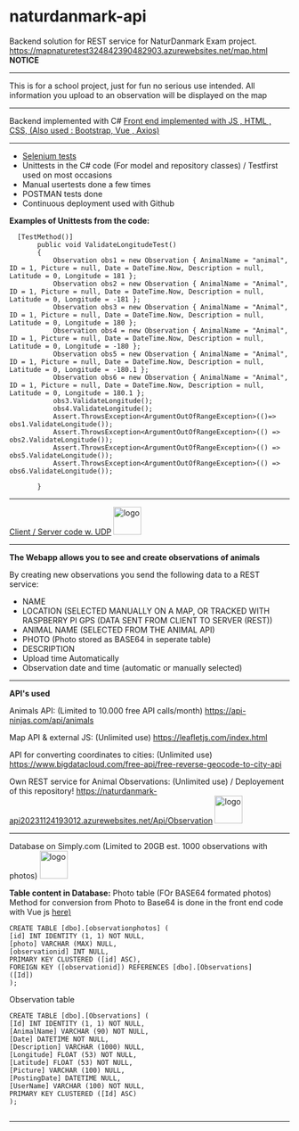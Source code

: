 # naturdanmark-api
Backend solution for REST service for NaturDanmark Exam project.
<br>
https://mapnaturetest324842390482903.azurewebsites.net/map.html <br>
**NOTICE**
_______________________________________________________
This is for a school project, just for fun no serious use intended.
All information you upload to an observation will be displayed on the map 
_______________________________________________________

Backend implemented with C#
[Front end implemented with  JS , HTML , CSS, (Also used : Bootstrap, Vue , Axios)](https://github.com/eudk/map)
_______________________________________________________
- [Selenium tests](https://github.com/eudk/naturdanmark-tests)
- Unittests in the C# code (For model and repository classes) / Testfirst used on most occasions
- Manual usertests done a few times
- POSTMAN tests done
- Continuous deployment used with Github


**Examples of Unittests from the code:**

 ```
   [TestMethod()]
        public void ValidateLongitudeTest()
        {
            Observation obs1 = new Observation { AnimalName = "animal", ID = 1, Picture = null, Date = DateTime.Now, Description = null, Latitude = 0, Longitude = 181 };
            Observation obs2 = new Observation { AnimalName = "Animal", ID = 1, Picture = null, Date = DateTime.Now, Description = null, Latitude = 0, Longitude = -181 };
            Observation obs3 = new Observation { AnimalName = "Animal", ID = 1, Picture = null, Date = DateTime.Now, Description = null, Latitude = 0, Longitude = 180 };
            Observation obs4 = new Observation { AnimalName = "Animal", ID = 1, Picture = null, Date = DateTime.Now, Description = null, Latitude = 0, Longitude = -180 };
            Observation obs5 = new Observation { AnimalName = "Animal", ID = 1, Picture = null, Date = DateTime.Now, Description = null, Latitude = 0, Longitude = -180.1 };
            Observation obs6 = new Observation { AnimalName = "Animal", ID = 1, Picture = null, Date = DateTime.Now, Description = null, Latitude = 0, Longitude = 180.1 };
            obs3.ValidateLongitude();
            obs4.ValidateLongitude();
            Assert.ThrowsException<ArgumentOutOfRangeException>(()=> obs1.ValidateLongitude());
            Assert.ThrowsException<ArgumentOutOfRangeException>(() => obs2.ValidateLongitude());
            Assert.ThrowsException<ArgumentOutOfRangeException>(() => obs5.ValidateLongitude());
            Assert.ThrowsException<ArgumentOutOfRangeException>(() => obs6.ValidateLongitude());

        }
``` 
_______________________________________________________
[Client / Server code w. UDP](https://github.com/eudk/naturdanmark-raspberrypi)
<img src="https://download.logo.wine/logo/Raspberry_Pi/Raspberry_Pi-Logo.wine.png" alt="logo" style="height: 50px;">

_______________________________________________________
**The Webapp allows you to see and create observations of animals**

By creating new observations you send the following data to a REST service:
- NAME
- LOCATION (SELECTED MANUALLY ON A MAP, OR TRACKED WITH RASPBERRY PI GPS (DATA SENT FROM CLIENT TO SERVER (REST))
- ANIMAL NAME (SELECTED FROM THE ANIMAL API)
- PHOTO  (Photo stored as BASE64 in seperate table)
- DESCRIPTION
- Upload time Automatically
- Observation date and time (automatic or manually selected)
________________________________________________________

**API's used**

Animals API: (Limited to 10.000 free API calls/month)
https://api-ninjas.com/api/animals

Map API & external JS: (Unlimited use)
https://leafletjs.com/index.html


API for converting coordinates to cities: (Unlimited use)
https://www.bigdatacloud.com/free-api/free-reverse-geocode-to-city-api

Own REST service for Animal Observations: (Unlimited use) / Deployement of this repository!
https://naturdanmark-api20231124193012.azurewebsites.net/Api/Observation
<img src="https://download.logo.wine/logo/Microsoft_Azure/Microsoft_Azure-Logo.wine.png" alt="logo" style="height: 50px;">

_________________________________________________________________

Database on Simply.com (Limited to 20GB est. 1000 observations with photos)
<img src="https://cdn.freebiesupply.com/logos/large/2x/amazon-database-logo-black-and-white.png" alt="logo" style="height: 50px;">

**Table content in Database:**
Photo table (FOr BASE64 formated photos) 
Method for conversion from Photo to Base64 is done in the front end code with Vue js [here)](https://github.com/eudk/map)

 ```
CREATE TABLE [dbo].[observationphotos] (
[id] INT IDENTITY (1, 1) NOT NULL,
[photo] VARCHAR (MAX) NULL,
[observationid] INT NULL,
PRIMARY KEY CLUSTERED ([id] ASC),
FOREIGN KEY ([observationid]) REFERENCES [dbo].[Observations]
([Id])
);
```
Observation table 
```
CREATE TABLE [dbo].[Observations] (
[Id] INT IDENTITY (1, 1) NOT NULL,
[AnimalName] VARCHAR (90) NOT NULL,
[Date] DATETIME NOT NULL,
[Description] VARCHAR (1000) NULL,
[Longitude] FLOAT (53) NOT NULL,
[Latitude] FLOAT (53) NOT NULL,
[Picture] VARCHAR (100) NULL,
[PostingDate] DATETIME NULL,
[UserName] VARCHAR (100) NOT NULL,
PRIMARY KEY CLUSTERED ([Id] ASC)
);
 
 ``` 
_________________________________________________________________


